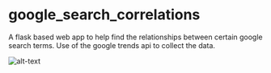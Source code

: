 # google_search_correlations
A flask based web app to help find the relationships between certain google search terms. Use of the google trends api to collect the data.


![alt-text](https://github.com/Terryboy1996/google_search_correlations/blob/main/output.gif)
